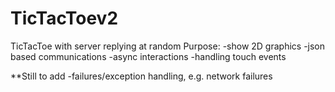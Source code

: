 # TicTacToev2
TicTacToe with server replying at random
Purpose:
-show 2D graphics
-json based communications
-async interactions 
-handling touch events

**Still to add
-failures/exception handling, e.g. network failures 
